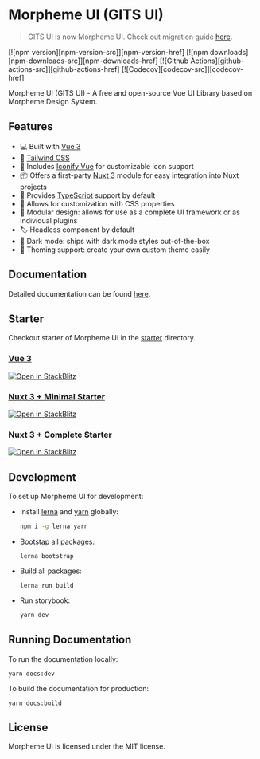 # Morpheme UI (GITS UI)

> GITS UI is now Morpheme UI. Check out migration guide [here](https://gitsindonesia.github.io/ui-component/guide/migration.html).

<!-- ![Morpheme.ID](https://gits.id/wp-content/uploads/2022/06/Logo-Main-1.png) -->

[![npm version][npm-version-src]][npm-version-href]
[![npm downloads][npm-downloads-src]][npm-downloads-href]
[![Github Actions][github-actions-src]][github-actions-href]
[![Codecov][codecov-src]][codecov-href]

Morpheme UI (GITS UI) - A free and open-source Vue UI Library based on Morpheme Design System.

## Features

- 💻 Built with [Vue 3](https://vuejs.org/)
- 🎨 [Tailwind CSS](https://tailwindcss.com/)
- 💎 Includes [Iconify Vue](https://icones.js.org/) for customizable icon support
- 📦 Offers a first-party [Nuxt 3](https://nuxt.com/) module for easy integration into Nuxt projects
- 🚀 Provides [TypeScript](https://www.typescriptlang.org/) support by default
- 🎨 Allows for customization with CSS properties
- 🔌 Modular design: allows for use as a complete UI framework or as individual plugins
- 🏷 Headless component by default
- 🎨 Dark mode: ships with dark mode styles out-of-the-box
- 🌈 Theming support: create your own custom theme easily

## Documentation

Detailed documentation can be found [here](https://gitsindonesia.github.io/ui-component/).

## Starter

Checkout starter of Morpheme UI in the [starter](/starter/) directory.

### [Vue 3](/starter/vue/)

[![Open in StackBlitz](https://developer.stackblitz.com/img/open_in_stackblitz.svg)](https://stackblitz.com/github/gitsindonesia/ui-component/tree/main/starter/vue)

### [Nuxt 3 + Minimal Starter](/starter/nuxt-minimal/)

[![Open in StackBlitz](https://developer.stackblitz.com/img/open_in_stackblitz.svg)](https://stackblitz.com/github/gitsindonesia/ui-component/tree/main/starter/nuxt-minimal)

### Nuxt 3 + Complete Starter

[![Open in StackBlitz](https://developer.stackblitz.com/img/open_in_stackblitz.svg)](https://stackblitz.com/github/gitsindonesia/nuxt-starter)

## Development

To set up Morpheme UI for development:

- Install [lerna](https://lerna.js.org/) and [yarn](https://yarnpkg.com/) globally:
  ```bash
  npm i -g lerna yarn
  ```
- Bootstap all packages:
  ```
  lerna bootstrap
  ```
- Build all packages:
  ```
  lerna run build
  ```
- Run storybook:

  ```bash
  yarn dev
  ```

## Running Documentation

To run the documentation locally:

```
yarn docs:dev
```

To build the documentation for production:

```
yarn docs:build
```

## License

Morpheme UI is licensed under the MIT license.
